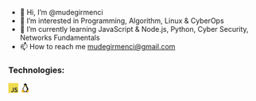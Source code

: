 - 👋 Hi, I’m @mudegirmenci
- 👀 I’m interested in Programming, Algorithm, Linux & CyberOps
- 🌱 I’m currently learning JavaScript & Node.js, Python, Cyber Security, Networks Fundamentals
- 📫 How to reach me mudegirmenci@gmail.com



### Technologies:
<code><img height="20" src="https://raw.githubusercontent.com/github/explore/80688e429a7d4ef2fca1e82350fe8e3517d3494d/topics/javascript/javascript.png"></code>
<code><img height="20" src="https://raw.githubusercontent.com/github/explore/80688e429a7d4ef2fca1e82350fe8e3517d3494d/topics/linux/linux.png"></code>

<!---
mudegirmenci/mudegirmenci is a ✨ special ✨ repository because its `README.md` (this file) appears on your GitHub profile.
You can click the Preview link to take a look at your changes.
--->
